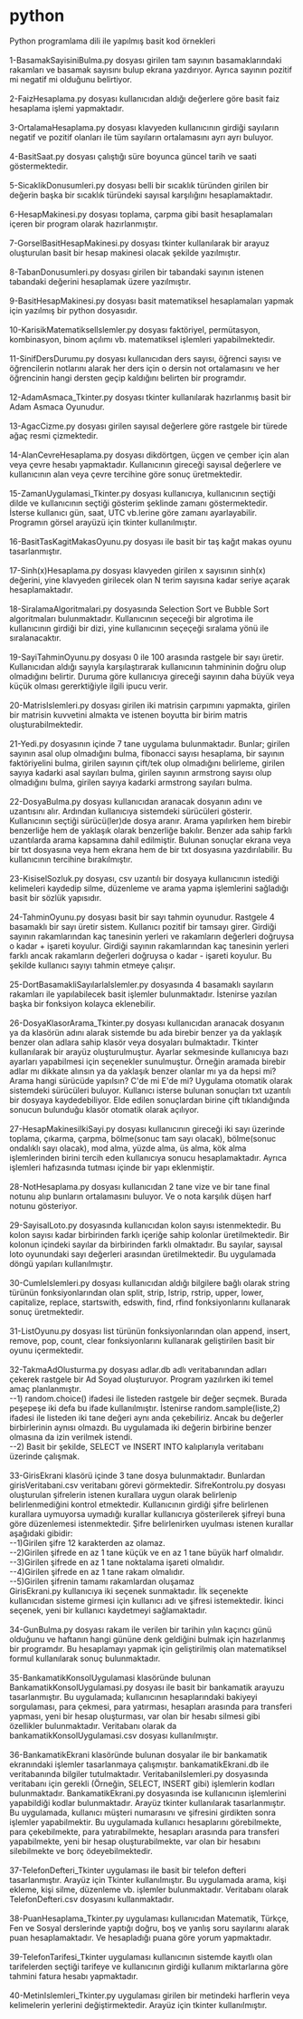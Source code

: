 # python
Python programlama dili ile yapılmış basit kod örnekleri<br><br>
1-BasamakSayisiniBulma.py dosyası girilen tam sayının basamaklarındaki rakamları ve basamak sayısını bulup ekrana yazdırıyor. Ayrıca sayının pozitif mi negatif mi olduğunu belirtiyor.<br><br>
2-FaizHesaplama.py dosyası kullanıcıdan aldığı değerlere göre basit faiz hesaplama işlemi yapmaktadır.<br><br>
3-OrtalamaHesaplama.py dosyası klavyeden kullanıcının girdiği sayıların negatif ve pozitif olanları ile tüm sayıların ortalamasını ayrı ayrı buluyor.<br><br>
4-BasitSaat.py dosyası çalıştığı süre boyunca güncel tarih ve saati göstermektedir.<br><br>
5-SicaklikDonusumleri.py dosyası belli bir sıcaklık türünden girilen bir değerin başka bir sıcaklık türündeki sayısal karşılığını hesaplamaktadır.<br><br>
6-HesapMakinesi.py dosyası toplama, çarpma gibi basit hesaplamaları içeren bir program olarak hazırlanmıştır.<br><br>
7-GorselBasitHesapMakinesi.py dosyası tkinter kullanılarak bir arayuz oluşturulan basit bir hesap makinesi olacak şekilde yazılmıştır.<br><br>
8-TabanDonusumleri.py dosyası girilen bir tabandaki sayının istenen tabandaki değerini hesaplamak üzere yazılmıştır.<br><br>
9-BasitHesapMakinesi.py dosyası basit matematiksel hesaplamaları yapmak için yazılmış bir python dosyasıdır.<br><br>
10-KarisikMatematikselIslemler.py dosyası faktöriyel, permütasyon, kombinasyon, binom açılımı vb. matematiksel işlemleri yapabilmektedir.<br><br>
11-SinifDersDurumu.py dosyası kullanıcıdan ders sayısı, öğrenci sayısı ve öğrencilerin notlarını alarak her ders için o dersin not ortalamasını ve her öğrencinin hangi dersten geçip kaldığını belirten bir programdır.<br><br>
12-AdamAsmaca_Tkinter.py dosyası tkinter kullanılarak hazırlanmış basit bir Adam Asmaca Oyunudur.<br><br>
13-AgacCizme.py dosyası girilen sayısal değerlere göre rastgele bir türede ağaç resmi çizmektedir.<br><br>
14-AlanCevreHesaplama.py dosyası dikdörtgen, üçgen ve çember için alan veya çevre hesabı yapmaktadır. Kullanıcının gireceği sayısal değerlere ve kullanıcının alan veya çevre tercihine göre sonuç üretmektedir.<br><br>
15-ZamanUygulamasi_Tkinter.py dosyası kullanıcıya, kullanıcının seçtiği dilde ve kullanıcının seçtiği gösterim şeklinde zamanı göstermektedir. İsterse kullanıcı gün, saat, UTC vb.lerine göre zamanı ayarlayabilir. Programın görsel arayüzü için tkinter kullanılmıştır.<br><br>
16-BasitTasKagitMakasOyunu.py dosyası ile basit bir taş kağıt makas oyunu tasarlanmıştır.<br><br>
17-Sinh(x)Hesaplama.py dosyası klavyeden girilen x sayısının sinh(x) değerini, yine klavyeden girilecek olan N terim sayısına
kadar seriye açarak hesaplamaktadır.<br><br>
18-SiralamaAlgoritmalari.py dosyasında Selection Sort ve Bubble Sort algoritmaları bulunmaktadır. Kullanıcının seçeceği bir algrotima ile kullanıcının girdiği bir dizi, yine kullanıcının seçeçeği sıralama yönü ile sıralanacaktır.<br><br>
19-SayiTahminOyunu.py dosyası 0 ile 100 arasında rastgele bir sayı üretir. Kullanıcıdan aldığı sayıyla karşılaştırarak kullanıcının tahmininin doğru olup olmadığını belirtir. Duruma göre kullanıcıya gireceği sayının daha büyük veya küçük olması gererktiğiyle ilgili ipucu verir.<br><br>
20-MatrisIslemleri.py dosyası girilen iki matrisin çarpımını yapmakta, girilen bir matrisin kuvvetini almakta ve istenen boyutta bir birim matris oluşturabilmektedir.<br><br>
21-Yedi.py dosyasının içinde 7 tane uygulama bulunmaktadır. Bunlar; girilen sayının asal olup olmadığını bulma, fibonacci sayısı hesaplama, bir sayının faktöriyelini bulma, girilen sayının çift/tek olup olmadığını belirleme, girilen sayıya kadarki asal sayıları bulma, girilen sayının armstrong sayısı olup olmadığını bulma, girilen sayıya kadarki armstrong sayıları bulma.<br><br>
22-DosyaBulma.py dosyası kullanıcıdan aranacak dosyanın adını ve uzantısını alır. Ardından kullanıcıya sistemdeki sürücüleri gösterir. Kullanıcının seçtiği sürücü(ler)de dosya aranır. Arama yapılırken hem birebir benzerliğe hem de yaklaşık olarak benzerliğe bakılır. Benzer ada sahip farklı uzantılarda arama kapsamına dahil edilmiştir. Bulunan sonuçlar ekrana veya bir txt dosyasına veya hem ekrana hem de bir txt dosyasına yazdırılabilir. Bu kullanıcının tercihine bırakılmıştır.<br><br>
23-KisiselSozluk.py dosyası, csv uzantılı bir dosyaya kullanıcının istediği kelimeleri kaydedip silme, düzenleme ve arama yapma işlemlerini sağladığı basit bir sözlük yapısıdır.<br><br>
24-TahminOyunu.py dosyası basit bir sayı tahmin oyunudur. Rastgele 4 basamaklı bir sayı üretir sistem. Kullanıcı pozitif bir tamsayı girer. Girdiği sayının rakamlarından kaç tanesinin yerleri ve rakamların değerleri doğruysa o kadar + işareti koyulur. Girdiği sayının rakamlarından kaç tanesinin yerleri farklı ancak rakamların değerleri doğruysa o kadar - işareti koyulur. Bu şekilde kullanıcı sayıyı tahmin etmeye çalışır.<br><br>
25-DortBasamakliSayılarlaIslemler.py dosyasında 4 basamaklı sayıların rakamları ile yapılabilecek basit işlemler bulunmaktadır. İstenirse yazılan başka bir fonksiyon kolayca eklenebilir.<br><br>
26-DosyaKlasorArama_Tkinter.py dosyası kullanıcıdan aranacak dosyanın ya da klasörün adını alarak sistemde bu ada birebir benzer ya da yaklaşık benzer olan adlara sahip klasör veya dosyaları bulmaktadır. Tkinter kullanılarak bir arayüz oluşturulmuştur. Ayarlar sekmesinde kullanıcıya bazı ayarları yapabilmesi için seçenekler sunulmuştur. Örneğin aramada birebir adlar mı dikkate alınsın ya da yaklaşık benzer olanlar mı ya da hepsi mi? Arama hangi sürücüde yapılsın? C'de mi E'de mi? Uygulama otomatik olarak sistemdeki sürücüleri buluyor. Kullanıcı isterse bulunan sonuçları txt uzantılı bir dosyaya kaydedebiliyor. Elde edilen sonuçlardan birine çift tıklandığında sonucun bulunduğu klasör otomatik olarak açılıyor.<br><br>
27-HesapMakinesiIkiSayi.py dosyası kullanıcının gireceği iki sayı üzerinde toplama, çıkarma, çarpma, bölme(sonuc tam sayı olacak), bölme(sonuc ondalıklı sayı olacak), mod alma, yüzde alma, üs alma, kök alma işlemlerinden birini tercih eden kullanıcıya sonucu hesaplamaktadır. Ayrıca işlemleri hafızasında tutması içinde bir yapı eklenmiştir.<br><br>
28-NotHesaplama.py dosyası kullanıcıdan 2 tane vize ve bir tane final notunu alıp bunların ortalamasını buluyor. Ve o nota karşılık düşen harf notunu gösteriyor.<br><br>
29-SayisalLoto.py dosyasında kullanıcıdan kolon sayısı istenmektedir. Bu kolon sayısı kadar birbirinden farklı içeriğe sahip kolonlar üretilmektedir. Bir kolonun içindeki sayılar da birbirinden farklı olmaktadır. Bu sayılar, sayısal loto oyunundaki sayı değerleri arasından üretilmektedir. Bu uygulamada döngü yapıları kullanılmıştır.<br><br>
30-CumleIslemleri.py dosyası kullanıcıdan aldığı bilgilere bağlı olarak string türünün fonksiyonlarından olan split, strip, lstrip, rstrip, upper, lower, capitalize, replace, startswith, edswith, find, rfind fonksiyonlarını kullanarak sonuç üretmektedir.<br><br>
31-ListOyunu.py dosyası list türünün fonksiyonlarından olan append, insert, remove, pop, count, clear fonksiyonlarını kullanarak geliştirilen basit bir oyunu içermektedir.<br><br>
32-TakmaAdOlusturma.py dosyası adlar.db adlı veritabanından adları çekerek rastgele bir Ad Soyad oluşturuyor. Program yazılırken iki temel amaç planlanmıştır.<br>--1) random.choice() ifadesi ile listeden rastgele bir değer seçmek. Burada peşepeşe iki defa bu ifade kullanılmıştır. İstenirse random.sample(liste,2) ifadesi ile listeden iki tane değeri aynı anda çekebiliriz. Ancak bu değerler birbirlerinin aynısı olmazdı. Bu uygulamada iki değerin birbirine benzer olmasına da izin verilmek istendi.<br>--2) Basit bir şekilde, SELECT ve INSERT INTO kalıplarıyla veritabanı üzerinde çalışmak.<br><br>
33-GirisEkrani klasörü içinde 3 tane dosya bulunmaktadır. Bunlardan girisVeritabani.csv veritabanı görevi görmektedir. SifreKontrolu.py dosyası oluşturulan şifrelerin istenen kurallara uygun olarak belirlenip belirlenmediğini kontrol etmektedir. Kullanıcının girdiği şifre belirlenen kurallara uymuyorsa uymadığı kurallar kullanıcıya gösterilerek şifreyi buna göre düzenlemesi istenmektedir. Şifre belirlenirken uyulması istenen kurallar aşağıdaki gibidir:<br>--1)Girilen şifre 12 karakterden az olamaz.<br>--2)Girilen şifrede en az 1 tane küçük ve en az 1 tane büyük harf olmalıdır.<br>--3)Girilen şifrede en az 1 tane noktalama işareti olmalıdır.<br>--4)Girilen şifrede en az 1 tane rakam olmalıdır.<br>--5)Girilen şifrenin tamamı rakamlardan oluşamaz<br>GirisEkrani.py kullanıcıya iki seçenek sunmaktadır. İlk seçenekte kullanıcıdan sisteme girmesi için kullanıcı adı ve şifresi istemektedir. İkinci seçenek, yeni bir kullanıcı kaydetmeyi sağlamaktadır.<br><br>
34-GunBulma.py dosyası rakam ile verilen bir tarihin yılın kaçıncı günü olduğunu ve haftanın hangi gününe denk geldiğini bulmak için hazırlanmış bir programdır. Bu hesaplamayı yapmak için geliştirilmiş olan matematiksel formul kullanılarak sonuç bulunmaktadır.<br><br>
35-BankamatikKonsolUygulamasi klasöründe bulunan BankamatikKonsolUygulamasi.py dosyası ile basit bir bankamatik arayuzu tasarlanmıştır. Bu uygulamada; kullanıcının hesaplarındaki bakiyeyi sorgulaması, para çekmesi, para yatırması, hesapları arasında para transferi yapması, yeni bir hesap oluşturması, var olan bir hesabı silmesi gibi özellikler bulunmaktadır. Veritabanı olarak da bankamatikKonsolUygulamasi.csv dosyası kullanılmıştır.<br><br>
36-BankamatikEkrani klasöründe bulunan dosyalar ile bir bankamatik ekranındaki işlemler tasarlanmaya çalışmıştır. bankamatikEkrani.db ile veritabanında bilgiler tutulmaktadır. VeritabaniIslemleri.py dosyasında veritabanı için gerekli (Örneğin, SELECT, INSERT gibi) işlemlerin kodları bulunmaktadır. BankamatikEkrani.py dosyasında ise kullanıcının işlemlerini yapabildiği kodlar bulunmaktadır. Arayüz tkinter kullanılarak tasarlanmıştır. Bu uygulamada, kullanıcı müşteri numarasını ve şifresini girdikten sonra işlemler yapabilmektir. Bu uygulamada kullanıcı hesaplarını görebilmekte, para çekebilmekte, para yatırabilmekte, hesapları arasında para transferi yapabilmekte, yeni bir hesap oluşturabilmekte, var olan bir hesabını silebilmekte ve borç ödeyebilmektedir.<br><br>
37-TelefonDefteri_Tkinter uygulaması ile basit bir telefon defteri tasarlanmıştır. Arayüz için Tkinter kullanılmıştır. Bu uygulamada arama, kişi ekleme, kişi silme, düzenleme vb. işlemler bulunmaktadır. Veritabanı olarak TelefonDefteri.csv dosyasını kullanmaktadır.<br><br>
38-PuanHesaplama_Tkinter.py uygulaması kullanıcıdan Matematik, Türkçe, Fen ve Sosyal derslerinde yaptığı doğru, boş ve yanlış soru sayılarını alarak puan hesaplamaktadır. Ve hesapladığı puana göre yorum yapmaktadır.<br><br>
39-TelefonTarifesi_Tkinter uygulaması kullanıcının sistemde kayıtlı olan tarifelerden seçtiği tarifeye ve kullanıcının girdiği kullanım miktarlarına göre tahmini fatura hesabı yapmaktadır.<br><br>
40-MetinIslemleri_Tkinter.py uygulaması girilen bir metindeki harflerin veya kelimelerin yerlerini değiştirmektedir. Arayüz için tkinter kullanılmıştır.
